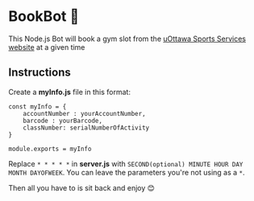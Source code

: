 # BookBot 🤖

This Node.js Bot will book a gym slot from the [uOttawa Sports Services website](https://geegeereg.uottawa.ca/geegeereg/Start/start.asp) at a given time

## Instructions

Create a <b>myInfo.js</b> file in this format:
```
const myInfo = { 
    accountNumber : yourAccountNumber,
    barcode : yourBarcode,
    classNumber: serialNumberOfActivity
}

module.exports = myInfo
```

Replace `* * * * *` in <b>server.js</b> with  `SECOND(optional) MINUTE HOUR DAY MONTH DAYOFWEEK`. You can leave the parameters you're not using as a `*`.

Then all you have to is sit back and enjoy 😊
